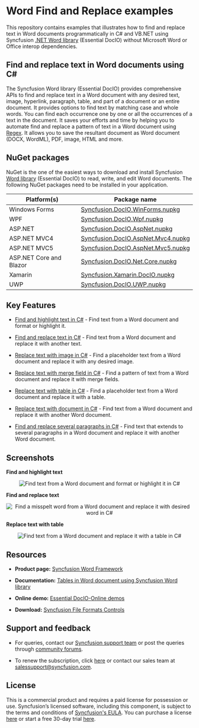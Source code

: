 # Word Find and Replace examples

This repository contains examples that illustrates how to find and replace text in Word documents programmatically in C# and VB.NET using Syncfusion [.NET Word library](https://www.syncfusion.com/document-processing/word-framework/net/word-library?utm_source=github&utm_medium=listing&utm_campaign=word-find-and-replace-examples) (Essential DocIO) without Microsoft Word or Office interop dependencies.

## Find and replace text in Word documents using C#
The Syncfusion Word library (Essential DocIO) provides comprehensive APIs to find and replace text in a Word document with any desired text, image, hyperlink, paragraph, table, and part of a document or an entire document. It provides options to find text by matching case and whole words. You can find each occurrence one by one or all the occurrences of a text in the document. It saves your efforts and time by helping you to automate find and replace a pattern of text in a Word document using [Regex](https://docs.microsoft.com/en-us/dotnet/api/system.text.regularexpressions.regex). It allows you to save the resultant document as Word document (DOCX, WordML), PDF, image, HTML and more.

## NuGet packages

NuGet is the one of the easiest ways to download and install Syncfusion [Word library](https://www.syncfusion.com/document-processing/word-framework/net/word-library?utm_source=github&utm_medium=listing&utm_campaign=word-find-and-replace-examples) (Essential DocIO) to read, write, and edit Word documents. The following NuGet packages need to be installed in your application.

|Platform(s)|Package name|
|-----------|------------|
|Windows Forms|[Syncfusion.DocIO.WinForms.nupkg](https://www.nuget.org/packages/Syncfusion.DocIO.WinForms/)|
|WPF|[Syncfusion.DocIO.Wpf.nupkg](https://www.nuget.org/packages/Syncfusion.DocIO.Wpf/)|
|ASP.NET |[Syncfusion.DocIO.AspNet.nupkg](https://www.nuget.org/packages/Syncfusion.DocIO.AspNet/)|
|ASP.NET MVC4|[Syncfusion.DocIO.AspNet.Mvc4.nupkg](https://www.nuget.org/packages/Syncfusion.DocIO.AspNet.Mvc4/)|
|ASP.NET MVC5|[Syncfusion.DocIO.AspNet.Mvc5.nupkg](https://www.nuget.org/packages/Syncfusion.DocIO.AspNet.Mvc5/)|
|ASP.NET Core and Blazor|[Syncfusion.DocIO.Net.Core.nupkg](https://www.nuget.org/packages/Syncfusion.DocIO.Net.Core/)|
|Xamarin|[Syncfusion.Xamarin.DocIO.nupkg](https://www.nuget.org/packages/Syncfusion.Xamarin.DocIO/)|
|UWP|[Syncfusion.DocIO.UWP.nupkg](https://www.nuget.org/packages/Syncfusion.DocIO.UWP/)|

## Key Features

- [Find and highlight text in C#](Find-and-highlight-text/) - Find text from a Word document and format or highlight it.

- [Find and replace text in C#](Find-and-replace-text/) - Find text from a Word document and replace it with another text.

- [Replace text with image in C#](Replace-text-with-image/) - Find a placeholder text from a Word document and replace it with any desired image.

- [Replace text with merge field in C#](Replace-text-with-merge-field/) - Find a pattern of text from a Word document and replace it with merge fields.

- [Replace text with table in C#](Replace-text-with-table/) - Find a placeholder text from a Word document and replace it with a table.

- [Replace text with document in C#](Replace-text-with-document/) - Find text from a Word document and replace it with another Word document.

- [Find and replace several paragraphs in C#](Find-and-replace-several-paragraphs/) - Find text that extends to several paragraphs in a Word document and replace it with another Word document.

## Screenshots

**Find and highlight text**

<p align="center"> 
<img src="Find-and-highlight-text/Images/Find-and-highlight-text.png" alt="Find text from a Word document and format or highlight it in C#"/> 
</p>

**Find and replace text**

<p align="center"> 
<img src="Find-and-replace-text/Images/Replace-misspelt-word.png" alt="Find a misspelt word from a Word document and replace it with desired word in C#"/> 
</p>

**Replace text with table**

<p align="center"> 
<img src="Replace-text-with-table/Images/Replace-text-with-table.png" alt="Find text from a Word document and replace it with a table in C#"/> 
</p>

## Resources

- **Product page:** [Syncfusion Word Framework](https://www.syncfusion.com/document-processing/word-framework/net?utm_source=github&utm_medium=listing&utm_campaign=word-find-and-replace-examples)

- **Documentation:** [Tables in Word document using Syncfusion Word library](https://help.syncfusion.com/file-formats/docio/working-with-tables?utm_source=github&utm_medium=listing&utm_campaign=word-find-and-replace-examples)

- **Online demo:** [Essential DocIO-Online demos](https://www.syncfusion.com/demos/fileformats/word-library?utm_source=github&utm_medium=listing&utm_campaign=word-find-and-replace-examples)

- **Download:** [Syncfusion File Formats Controls](https://www.syncfusion.com/sales/products/fileformats?utm_source=github&utm_medium=listing&utm_campaign=word-find-and-replace-examples)

## Support and feedback

* For queries, contact our [Syncfusion support team](https://www.syncfusion.com/support/directtrac/incidents/newincident?utm_source=github&utm_medium=listing&utm_campaign=word-find-and-replace-examples) or post the queries through [community forums](https://www.syncfusion.com/forums?utm_source=github&utm_medium=listing&utm_campaign=word-find-and-replace-examples).

* To renew the subscription, click [here](https://www.syncfusion.com/sales/products?utm_source=github&utm_medium=listing&utm_campaign=word-find-and-replace-examples) or contact our sales team at [salessupport@syncfusion.com](mailto:salessupport@syncfusion.com).

## License

This is a commercial product and requires a paid license for possession or use. Syncfusion’s licensed software, including this component, is subject to the terms and conditions of [Syncfusion's EULA](https://www.syncfusion.com/eula/es?utm_source=github&utm_medium=listing&utm_campaign=word-find-and-replace-examples). You can purchase a license [here](https://www.syncfusion.com/sales/products?utm_source=github&utm_medium=listing&utm_campaign=word-find-and-replace-examples) or start a free 30-day trial [here](https://www.syncfusion.com/account/manage-trials/start-trials?utm_source=github&utm_medium=listing&utm_campaign=word-find-and-replace-examples).
